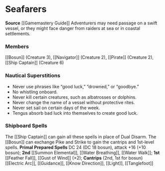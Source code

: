 ﻿---
creature_family: Seafarers
id: '196'
name: Seafarers
rarity: Common
source: '[[DATABASE/source/Gamemastery Guide|Gamemastery Guide]]'
trait: null
type: Creature Family

---
# Seafarers

**Source** [[Gamemastery Guide]]
Adventurers may need passage on a swift vessel, or they might face danger from raiders at sea or in coastal settlements.

### Members

[[Bosun]] (Creature 3), [[Navigator]] (Creature 2), [[Pirate]] (Creature 2), [[Ship Captain]] (Creature 6)

###  Nautical Superstitions

* Never use phrases like “good luck,” “drowned,” or “goodbye.”
* No whistling onboard.
* Never kill certain creatures, such as albatrosses or dolphins.
* Never change the name of a vessel without protective rites.
* Never set sail on certain days of the week.
* Tengus absorb bad luck into themselves to create good luck.

###  Shipboard Spells

The [[Ship Captain]] can gain all these spells in place of Dual Disarm. The [[Bosun]] can exchange Pike and Strike to gain the cantrips and 1st-level spells. **Primal Prepared Spells** DC 24 (DC 18 bosun), attack +16 (+10 bosun); **2nd** [[Summon Elemental]], [[Water Breathing]], [[Water Walk]]; **1st** [[Feather Fall]], [[Gust of Wind]] (×2); **Cantrips** (2nd, 1st for bosun) [[Electric Arc]], [[Guidance]], [[Know Direction]], [[Light]], [[Tanglefoot]]